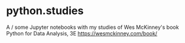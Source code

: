 # python.studies
A / some Jupyter notebooks with my studies of Wes McKinney's book Python for Data Analysis, 3E https://wesmckinney.com/book/
